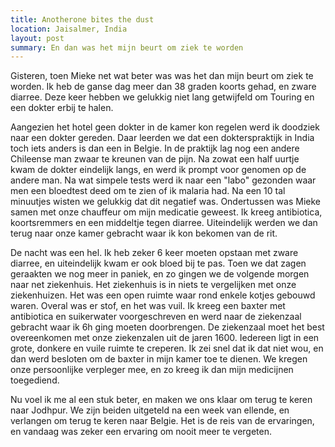 ```yaml
---
title: Anotherone bites the dust
location: Jaisalmer, India
layout: post
summary: En dan was het mijn beurt om ziek te worden
---
```

Gisteren,  toen Mieke net wat beter was was het dan mijn beurt om ziek te worden.  Ik heb de ganse dag meer dan 38 graden koorts gehad,  en zware diarree.  Deze keer hebben we gelukkig niet lang getwijfeld om Touring en een dokter erbij te halen.

Aangezien het hotel geen dokter in de kamer kon regelen werd ik doodziek naar een dokter gereden.  Daar leerden we dat een dokterspraktijk in India toch iets anders is dan een in Belgie.  In de praktijk lag nog een andere Chileense man zwaar te kreunen van de pijn.  Na zowat een half uurtje kwam de dokter eindelijk langs,  en werd ik prompt voor genomen op de andere man.  Na wat simpele tests werd ik naar een "labo" gezonden waar men een bloedtest deed om te zien of ik malaria had.  Na een 10 tal minuutjes wisten we gelukkig dat dit negatief was.  Ondertussen was Mieke samen met onze chauffeur om mijn medicatie geweest.  Ik kreeg antibiotica,  koortsremmers en een middeltje tegen diarree.  Uiteindelijk werden we dan terug naar onze kamer gebracht waar ik kon bekomen van de rit.

De nacht was een hel.  Ik heb zeker 6 keer moeten opstaan met zware diarree,  en uiteindelijk kwam er ook bloed bij te pas.  Toen we dat zagen geraakten we nog meer in paniek,  en zo gingen we de volgende morgen naar net ziekenhuis.  Het ziekenhuis is in niets te vergelijken met onze ziekenhuizen.  Het was een open ruimte waar rond enkele kotjes gebouwd waren.  Overal was er stof,  en het was vuil.  Ik kreeg een baxter met antibiotica en suikerwater voorgeschreven en werd naar de ziekenzaal gebracht waar ik 6h ging moeten doorbrengen.  De ziekenzaal moet het best overeenkomen met onze ziekenzalen uit de jaren 1600.  Iedereen ligt in een grote,  donkere en vuile ruimte te creperen.  Ik zei snel dat ik dat niet wou,  en dan werd besloten om de baxter in mijn kamer toe te dienen.  We kregen onze persoonlijke verpleger mee,  en zo kreeg ik dan mijn medicijnen toegediend.

Nu voel ik me al een stuk beter,  en maken we ons klaar om terug te keren naar Jodhpur.  We zijn beiden uitgeteld na een week van ellende,  en verlangen om terug te keren naar Belgie.  Het is de reis van de ervaringen,  en vandaag was zeker een ervaring om nooit meer te vergeten.
